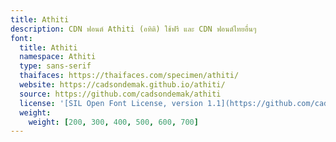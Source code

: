 ```yaml
---
title: Athiti
description: CDN ฟอนต์ Athiti (อทิติ) ใช้ฟรี และ CDN ฟอนต์ไทยอื่นๆ
font:
  title: Athiti
  namespace: Athiti
  type: sans-serif
  thaifaces: https://thaifaces.com/specimen/athiti/
  website: https://cadsondemak.github.io/athiti/
  source: https://github.com/cadsondemak/athiti
  license: '[SIL Open Font License, version 1.1](https://github.com/cadsondemak/athiti/blob/master/OFL)'
  weight:
    weight: [200, 300, 400, 500, 600, 700]
---
```


<div></div>
